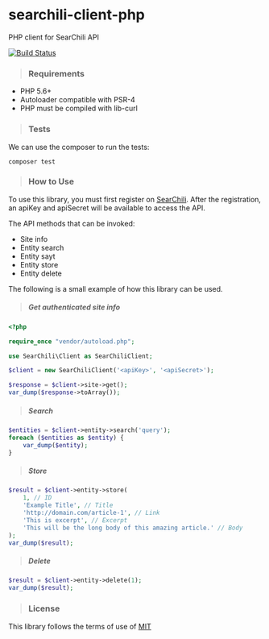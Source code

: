 # searchili-client-php
PHP client for SearChili API

[![Build Status](https://travis-ci.com/SearChili/searchili-client-php.svg?branch=main)](https://travis-ci.com/github/SearChili/searchili-client-php)

> ### Requirements

- PHP 5.6+
- Autoloader compatible with PSR-4
- PHP must be compiled with lib-curl

> ### Tests

We can use the composer to run the tests:

```composer
composer test
```

> ### How to Use
To use this library, you must first register on [SearChili](https://searchi.li).
After the registration, an apiKey and apiSecret will be available to access the API.

The API methods that can be invoked:
- Site info
- Entity search
- Entity sayt
- Entity store
- Entity delete

The following is a small example of how this library can be used.

> ##### Get authenticated site info

```php
<?php

require_once "vendor/autoload.php";

use SearChili\Client as SearChiliClient;

$client = new SearChiliClient('<apiKey>', '<apiSecret>');

$response = $client->site->get();
var_dump($response->toArray());
```

> ##### Search

```php
$entities = $client->entity->search('query');
foreach ($entities as $entity) {
    var_dump($entity);
}
```

> ##### Store

```php
$result = $client->entity->store(
    1, // ID
    'Example Title', // Title
    'http://domain.com/article-1', // Link
    'This is excerpt', // Excerpt
    'This will be the long body of this amazing article.' // Body
);
var_dump($result);
```

> ##### Delete

```php
$result = $client->entity->delete(1);
var_dump($result);
```

> ### License

This library follows the terms of use of [MIT](https://github.com/SearChili/searchili-client-php/blob/main/LICENSE)
